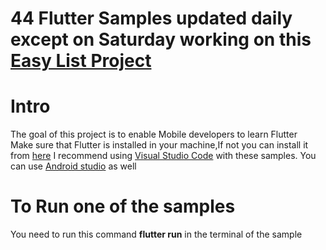 # 44 Flutter Samples updated daily except on Saturday working on this <a href="https://github.com/sherifhasan/EasyList">Easy List Project</a>  
# Intro
The goal of this project is to enable Mobile developers  to learn Flutter<br>
Make sure that Flutter is installed in your machine,If not you can install it from <a href="https://flutter.io/docs/get-started/install">here</a>
I recommend using <a href="https://code.visualstudio.com/">Visual Studio Code</a> with these samples. 
You can use <a href="https://developer.android.com/studio/">Android studio</a> as well
# To Run one of the samples 
You need to run this command <strong>flutter run</strong> in the terminal of the sample
